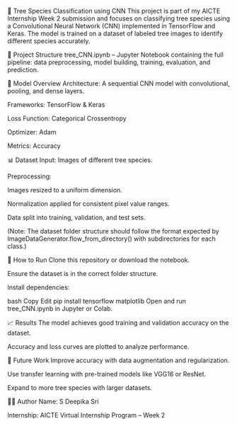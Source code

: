 🌳 Tree Species Classification using CNN
This project is part of my AICTE Internship Week 2 submission and focuses on classifying tree species using a Convolutional Neural Network (CNN) implemented in TensorFlow and Keras. The model is trained on a dataset of labeled tree images to identify different species accurately.

📁 Project Structure
tree_CNN.ipynb – Jupyter Notebook containing the full pipeline: data preprocessing, model building, training, evaluation, and prediction.

🧠 Model Overview
Architecture: A sequential CNN model with convolutional, pooling, and dense layers.

Frameworks: TensorFlow & Keras

Loss Function: Categorical Crossentropy

Optimizer: Adam

Metrics: Accuracy

📊 Dataset
Input: Images of different tree species.

Preprocessing:

Images resized to a uniform dimension.

Normalization applied for consistent pixel value ranges.

Data split into training, validation, and test sets.

(Note: The dataset folder structure should follow the format expected by ImageDataGenerator.flow_from_directory() with subdirectories for each class.)

🚀 How to Run
Clone this repository or download the notebook.

Ensure the dataset is in the correct folder structure.

Install dependencies:

bash
Copy
Edit
pip install tensorflow matplotlib
Open and run tree_CNN.ipynb in Jupyter or Colab.

📈 Results
The model achieves good training and validation accuracy on the dataset.

Accuracy and loss curves are plotted to analyze performance.

🧪 Future Work
Improve accuracy with data augmentation and regularization.

Use transfer learning with pre-trained models like VGG16 or ResNet.

Expand to more tree species with larger datasets.

🧑‍💻 Author
Name: S Deepika Sri

Internship: AICTE Virtual Internship Program – Week 2
